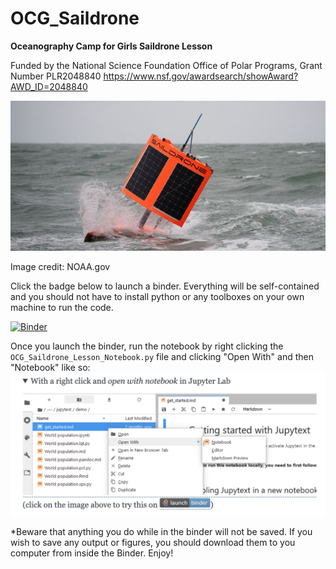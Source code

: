 <!-- #region -->
# OCG_Saildrone
**Oceanography Camp for Girls Saildrone Lesson**

Funded by the National Science Foundation Office of Polar Programs, Grant Number PLR2048840 https://www.nsf.gov/awardsearch/showAward?AWD_ID=2048840

![A photo of a Saildone, an autonomous sailing vehicle](https://github.com/Williams-OBGC-Lab/OCG_Saildrone/blob/master/Images/SD_1020_A_6.jpeg)

Image credit: NOAA.gov

Click the badge below to launch a binder. Everything will be self-contained and you should not have to install python or any toolboxes on your own machine to run the code. 

[![Binder](https://mybinder.org/badge_logo.svg)](https://binder.pangeo.io/v2/gh/Williams-OBGC-Lab/OCG_Saildrone/HEAD)

Once you launch the binder, run the notebook by right clicking the `OCG_Saildrone_Lesson_Notebook.py` file and clicking "Open With" and then "Notebook" like so:
![A screenshot of how to open the notebook](https://github.com/Williams-OBGC-Lab/OCG_Saildrone/blob/master/Images/OpeningJupytextNotebooks.png)


*Beware that anything you do while in the binder will not be saved. If you wish to save any output or figures, you should download them to you computer from inside the Binder. Enjoy! 
<!-- #endregion -->

```python

```
